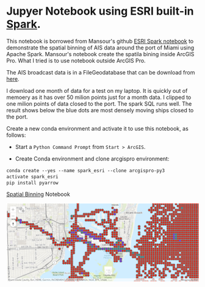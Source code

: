 # Jupyer Notebook using ESRI built-in [Spark](https://spark.apache.org/).

This notebook is borrowed from Mansour's github [ESRI Spark notebook](https://github.com/mraad/spark-esri)  to demonstrate the spatial binning of AIS data around the port of Miami using Apache Spark. Mansour's notebook create the spatila bining inside ArcGIS Pro. What I tried is to use notebook outside ArcGIS Pro.  

The AIS broadcast data is in a FileGeodatabase that can be download from [here](https://marinecadastre.gov/ais). 

I download one month of data for a test on my laptop. It is quickly out of memoery as it has over 50 milion points just for a month data. I clipped to one milion points of data closed to the port. The spark SQL runs well. The result shows below the blue dots are most densely moving ships closed to the port.

Create a new conda environment and activate it to use this notebook, as follows:

- Start a `Python Command Prompt` from `Start > ArcGIS`.

- Create Conda environment and clone arcgispro environment:

```
conda create --yes --name spark_esri --clone arcgispro-py3
activate spark_esri
pip install pyarrow
```
[Spatial Binning](sparkesri_MiamiAIS.ipynb) Notebook

![](media/Pro1.png)

